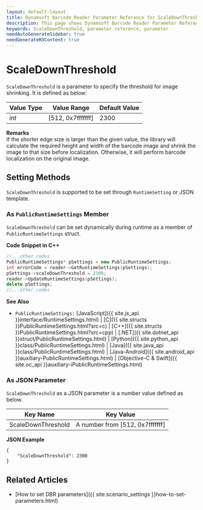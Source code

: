 ```yaml
---
layout: default-layout
title: Dynamsoft Barcode Reader Parameter Reference for ScaleDownThreshold
description: This page shows Dynamsoft Barcode Reader Parameter Reference for ScaleDownThreshold.
keywords: ScaleDownThreshold, parameter reference, parameter
needAutoGenerateSidebar: true
needGenerateH3Content: true
---
```



# ScaleDownThreshold 

`ScaleDownThreshold` is a parameter to specify the threshold for image shrinking. It is defined as below:

| Value Type | Value Range | Default Value |
| ---------- | ----------- | ------------- |
| *int* | [512, 0x7fffffff] | 2300 |


**Remarks**     
If the shorter edge size is larger than the given value, the library will calculate the required height and width of the barcode image and shrink the image to that size before localization. Otherwise, it will perform barcode localization on the original image.   


    
## Setting Methods
`ScaleDownThreshold` is supported to be set through `RuntimeSetting` or JSON template.

### As `PublicRuntimeSettings` Member
`ScaleDownThreshold` can be set dynamically during runtime as a member of `PublicRuntimeSettings` struct.


**Code Snippet in C++**
```cpp
//...other codes
PublicRuntimeSettings* pSettings = new PublicRuntimeSettings;
int errorCode = reader->GetRuntimeSettings(pSettings);
pSettings->scaleDownThreshold = 2300;
reader->UpdateRuntimeSettings(pSettings);
delete pSettings;
//...other codes
```



**See Also**      
- `PublicRuntimeSettings:` [JavaScript]({{ site.js_api }}interface/RuntimeSettings.html) \| [C]({{ site.structs }}PublicRuntimeSettings.html?src=c) \| [C++]({{ site.structs }}PublicRuntimeSettings.html?src=cpp) \| [.NET]({{ site.dotnet_api }}struct/PublicRuntimeSettings.html) \| [Python]({{ site.python_api }}class/PublicRuntimeSettings.html) \| [Java]({{ site.java_api }}class/PublicRuntimeSettings.html) \| [Java-Android]({{ site.android_api }}auxiliary-PublicRuntimeSettings.html) \| [Objective-C & Swift]({{ site.oc_api }}auxiliary-iPublicRuntimeSettings.html)


### As JSON Parameter
`ScaleDownThreshold` as a JSON parameter is a number value defined as below.   

| Key Name | Key Value |
| -------- | --------- |
| ScaleDownThreshold | A number from [512, 0x7fffffff] |


**JSON Example**   
```
{
    "ScaleDownThreshold": 2300
}
```


<!--
## Impacts on Performance
### Speed
Setting `ScaleDownThreshold` to a smaller value than the shorter edge size of the image may speed up the process when the barcode is clear and big on the image.

### Read Rate
Setting `ScaleDownThreshold` to a larger value than the shorter edge of the image may improve the Read Rate when the barcode is a small part on the image.   

### Accuracy
`ScaleDownThreshold` has no influence on the Accuracy.

-->
## Related Articles
- [How to set DBR parameters]({{ site.scenario_settings }}how-to-set-parameters.html)
